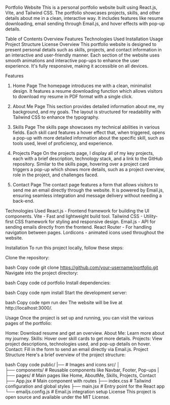 
Portfolio Website
This is a personal portfolio website built using React.js, Vite, and Tailwind CSS. The portfolio showcases projects, skills, and other details about me in a clean, interactive way. It includes features like resume downloading, email sending through Email.js, and hover effects with pop-up details.

Table of Contents
Overview
Features
Technologies Used
Installation
Usage
Project Structure
License
Overview
This portfolio website is designed to present personal details such as skills, projects, and contact information in an interactive and user-friendly manner. Each section of the website uses smooth animations and interactive pop-ups to enhance the user experience. It's fully responsive, making it accessible on all devices.

Features
1. Home Page
The homepage introduces me with a clean, minimalist design. It features a resume downloading function which allows visitors to download my resume in PDF format with a single click.

2. About Me Page
This section provides detailed information about me, my background, and my goals. The layout is structured for readability with Tailwind CSS to enhance the typography.

3. Skills Page
The skills page showcases my technical abilities in various fields. Each skill card features a hover effect that, when triggered, opens a pop-up with more detailed information about the specific skill, such as tools used, level of proficiency, and experience.

4. Projects Page
On the projects page, I display all of my key projects, each with a brief description, technology stack, and a link to the GitHub repository. Similar to the skills page, hovering over a project card triggers a pop-up which shows more details, such as a project overview, role in the project, and challenges faced.

5. Contact Page
The contact page features a form that allows visitors to send me an email directly through the website. It is powered by Email.js, ensuring seamless integration and message delivery without needing a back-end.

Technologies Used
React.js - Frontend framework for building the UI components.
Vite - Fast and lightweight build tool.
Tailwind CSS - Utility-first CSS framework for styling and responsive design.
Email.js - API for sending emails directly from the frontend.
React Router - For handling navigation between pages.
Lordicons - animated icons used throughout the website.


Installation
To run this project locally, follow these steps:

Clone the repository:

bash
Copy code
git clone https://github.com/your-username/portfolio.git
Navigate into the project directory:

bash
Copy code
cd portfolio
Install dependencies:

bash
Copy code
npm install
Start the development server:

bash
Copy code
npm run dev
The website will be live at http://localhost:3000/.

Usage
Once the project is set up and running, you can visit the various pages of the portfolio:

Home: Download resume and get an overview.
About Me: Learn more about my journey.
Skills: Hover over skill cards to get more details.
Projects: View project descriptions, technologies used, and pop-up details on hover.
Contact: Fill in the form to send an email directly via Email.js.
Project Structure
Here's a brief overview of the project structure:

bash
Copy code
public/
|──                       # Images and icons
src/
│             
├── components/           # Reusable components like Navbar, Footer, Pop-ups
|  
  ├── pages/                # Main pages like Home, AboutMe, Skills, Projects, Contact
├── App.jsx               # Main component with routes
├── index.css             # Tailwind configuration and global styles
├── main.jsx              # Entry point for the React app
└── emailjs.config.js     # Email.js integration setup
License
This project is open source and available under the MIT License.
